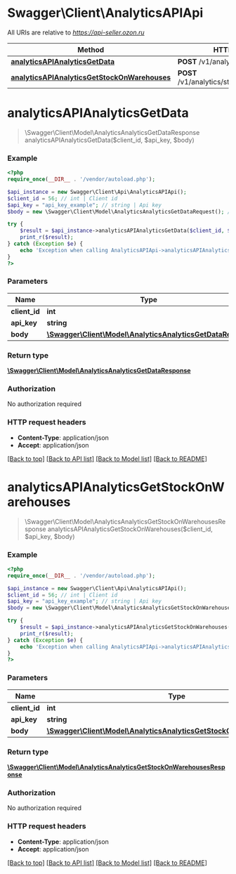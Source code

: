 # Swagger\Client\AnalyticsAPIApi

All URIs are relative to *https://api-seller.ozon.ru*

Method | HTTP request | Description
------------- | ------------- | -------------
[**analyticsAPIAnalyticsGetData**](AnalyticsAPIApi.md#analyticsAPIAnalyticsGetData) | **POST** /v1/analytics/data | 
[**analyticsAPIAnalyticsGetStockOnWarehouses**](AnalyticsAPIApi.md#analyticsAPIAnalyticsGetStockOnWarehouses) | **POST** /v1/analytics/stock_on_warehouses | 


# **analyticsAPIAnalyticsGetData**
> \Swagger\Client\Model\AnalyticsAnalyticsGetDataResponse analyticsAPIAnalyticsGetData($client_id, $api_key, $body)



### Example
```php
<?php
require_once(__DIR__ . '/vendor/autoload.php');

$api_instance = new Swagger\Client\Api\AnalyticsAPIApi();
$client_id = 56; // int | Client id
$api_key = "api_key_example"; // string | Api key
$body = new \Swagger\Client\Model\AnalyticsAnalyticsGetDataRequest(); // \Swagger\Client\Model\AnalyticsAnalyticsGetDataRequest | 

try {
    $result = $api_instance->analyticsAPIAnalyticsGetData($client_id, $api_key, $body);
    print_r($result);
} catch (Exception $e) {
    echo 'Exception when calling AnalyticsAPIApi->analyticsAPIAnalyticsGetData: ', $e->getMessage(), PHP_EOL;
}
?>
```

### Parameters

Name | Type | Description  | Notes
------------- | ------------- | ------------- | -------------
 **client_id** | **int**| Client id |
 **api_key** | **string**| Api key |
 **body** | [**\Swagger\Client\Model\AnalyticsAnalyticsGetDataRequest**](../Model/\Swagger\Client\Model\AnalyticsAnalyticsGetDataRequest.md)|  |

### Return type

[**\Swagger\Client\Model\AnalyticsAnalyticsGetDataResponse**](../Model/AnalyticsAnalyticsGetDataResponse.md)

### Authorization

No authorization required

### HTTP request headers

 - **Content-Type**: application/json
 - **Accept**: application/json

[[Back to top]](#) [[Back to API list]](../../README.md#documentation-for-api-endpoints) [[Back to Model list]](../../README.md#documentation-for-models) [[Back to README]](../../README.md)

# **analyticsAPIAnalyticsGetStockOnWarehouses**
> \Swagger\Client\Model\AnalyticsAnalyticsGetStockOnWarehousesResponse analyticsAPIAnalyticsGetStockOnWarehouses($client_id, $api_key, $body)



### Example
```php
<?php
require_once(__DIR__ . '/vendor/autoload.php');

$api_instance = new Swagger\Client\Api\AnalyticsAPIApi();
$client_id = 56; // int | Client id
$api_key = "api_key_example"; // string | Api key
$body = new \Swagger\Client\Model\AnalyticsAnalyticsGetStockOnWarehousesRequest(); // \Swagger\Client\Model\AnalyticsAnalyticsGetStockOnWarehousesRequest | 

try {
    $result = $api_instance->analyticsAPIAnalyticsGetStockOnWarehouses($client_id, $api_key, $body);
    print_r($result);
} catch (Exception $e) {
    echo 'Exception when calling AnalyticsAPIApi->analyticsAPIAnalyticsGetStockOnWarehouses: ', $e->getMessage(), PHP_EOL;
}
?>
```

### Parameters

Name | Type | Description  | Notes
------------- | ------------- | ------------- | -------------
 **client_id** | **int**| Client id |
 **api_key** | **string**| Api key |
 **body** | [**\Swagger\Client\Model\AnalyticsAnalyticsGetStockOnWarehousesRequest**](../Model/\Swagger\Client\Model\AnalyticsAnalyticsGetStockOnWarehousesRequest.md)|  |

### Return type

[**\Swagger\Client\Model\AnalyticsAnalyticsGetStockOnWarehousesResponse**](../Model/AnalyticsAnalyticsGetStockOnWarehousesResponse.md)

### Authorization

No authorization required

### HTTP request headers

 - **Content-Type**: application/json
 - **Accept**: application/json

[[Back to top]](#) [[Back to API list]](../../README.md#documentation-for-api-endpoints) [[Back to Model list]](../../README.md#documentation-for-models) [[Back to README]](../../README.md)

